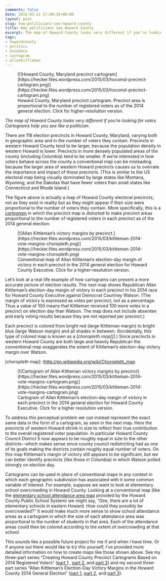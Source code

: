 ```yaml
---
comments: false
date: 2015-03-21 17:00:35+00:00
layout: post
slug: how-politicians-see-howard-county
title: How politicians see Howard County
excerpt: The map of Howard County looks very different if you’re looking for votes. Cartograms help you see like a politician.
tags:
- howardcounty
- politics
- hocodata
- cartogram
- allankittleman
---
```


<figure markdown="1">
[![Howard County, Maryland precinct cartogram](https://hecker.files.wordpress.com/2015/03/hocomd-precinct-cartogram.png)](https://hecker.files.wordpress.com/2015/03/hocomd-precinct-cartogram.png)
<figcaption>Howard County, Maryland precinct cartogram. Precinct area
is proportional to the number of registered voters as of the 2014
general election. Click for higher-resolution version.</figcaption>
</figure>

_The map of Howard County looks very different if you’re looking for
votes. Cartograms help you see like a politician._

There are 118 election precincts in Howard County, Maryland, varying
both in geographic area and in the number of voters they
contain. Precincts in western Howard County tend to be larger, because
the population density in western Howard is lower. Precincts in more
densely populated areas of the county (including Columbia) tend to be
smaller. If we’re interested in how voters behave across the county a
conventional map can be misleading because the larger area of western
Howard precincts causes us to overrate the importance and impact of
those precincts. (This is similar to the US electoral map being
visually dominated by large states like Montana, Wyoming, and the
Dakotas that have fewer voters than small states like Connecticut and
Rhode Island.)

The figure above is actually a map of Howard County electoral
precincts, not as they exist in reality but as they might appear if
their size were proportional to the number of voters they
contain. More specifically, this is a _[cartogram][]_ in which the
precinct map is distorted to make precinct areas proportional to the
number of registered voters in each precinct as of the 2014 general
election.

[cartogram]: http://en.wikipedia.org/wiki/Cartogram

<figure markdown="1">
[![Allan Kittleman’s victory margins by precinct.](https://hecker.files.wordpress.com/2015/03/kittleman-2014-vote-margins-choropleth.png)](https://hecker.files.wordpress.com/2015/03/kittleman-2014-vote-margins-choropleth.png)
<figcaption>Conventional map of Allan Kittleman’s election-day margin
of victory in each precinct in the 2014 general election for Howard
County Executive. Click for a higher-resolution version.</figcaption>
</figure>

Let’s look at a real-life example of how cartograms can present a more
accurate picture of election results. The next map shows Republican
Allan Kittleman’s election-day margin of victory in each precinct in
his 2014 race for Howard County Executive against Democrat Courtney
Watson. (The margin of victory is expressed as votes per precinct, not
as a percentage. Thus a value of 100 means that Kittleman received 100
more votes in a precinct on election day than Watson. The map does not
include absentee and early voting results because they are not
reported per precinct.)

Each precinct is colored from bright red (large Kittleman margin) to
bright blue (large Watson margin) and all shades in
between. (Incidentally, this type of colored map is known as a
_[choropleth map][]_.)  Since precincts in western Howard County are
both large and heavily Republican the conventional map exaggerates the
extent of Kittleman’s election-day victory margin over Watson.

[choropleth map]: (http://en.wikipedia.org/wiki/Choropleth_map

<figure markdown="1">
[![Cartogram of Allan Kittleman victory margins by precinct](https://hecker.files.wordpress.com/2015/03/kittleman-2014-vote-margins-cartogram.png)](https://hecker.files.wordpress.com/2015/03/kittleman-2014-vote-margins-cartogram.png)
<figcaption>Cartogram of Allan Kittleman’s election-day margin of
victory in each precinct in the 2014 general election for Howard
County Executive. Click for a higher resolution version.</figcaption>
</figure>

To address this perceptual problem we can instead represent the exact
same data in the form of a cartogram, as seen in the next map. Here
the precincts of western Howard shrink in size to reflect their true
contribution to the overall registered voter population. In particular
Howard County Council District 5 now appears to be roughly equal in
size to the other districts--which makes sense since county council
redistricting had as one of its goals making the districts contain
roughly equal number of voters. On this map Kittleman’s margin of
victory still appears to be significant, but we can better identify
precincts (like those in Columbia) in which Watson polled strongly on
election day.

Cartograms can be used in place of conventional maps in any context in
which each geographic subdivision has associated with it some common
variable of interest. For example, suppose we want to look at
elementary school overcrowding in Howard County. Looking at a
conventional map (like the [elementary school attendance area
map][elementary] provided by the Howard County Public School System)
we might say, “Gee, there are a lot of elementary schools in eastern
Howard. How could they possibly be overcrowded?” It would make much
more sense to show school attendance areas as a cartogram in which the
size of each attendance area was proportional to the number of
students in that area. Each of the attendance areas could then be
colored according to the extent of overcrowding at that school.

[elementary]: http://www.hcpss.org/f/schoolplanning/map-es201415.pdf

This sounds like a possible future project for me if and when I have
time. Or if anyone out there would like to try this yourself, I’ve
provided more detailed information on how to create maps like those
shown above. See my three-part series “Creating Howard County Precinct
Cartograms Based on 2014 Registered Voters” ([part 1][cg1] , [part
2][cg2], and [part 3][cg3]) and my second three-part series “Allan
Kittleman’s Election-Day Victory Margins in the Howard County 2014
General Election” ([part 1][ak1], [part 2][ak2], and [part 3][ak3]).

[cg1]: http://rpubs.com/frankhecker/63528
[cg2]: http://rpubs.com/frankhecker/63529
[cg3]: http://rpubs.com/frankhecker/64539
[ak1]: http://rpubs.com/frankhecker/60538
[ak2]: http://rpubs.com/frankhecker/63458
[ak3]: http://rpubs.com/frankhecker/63561
